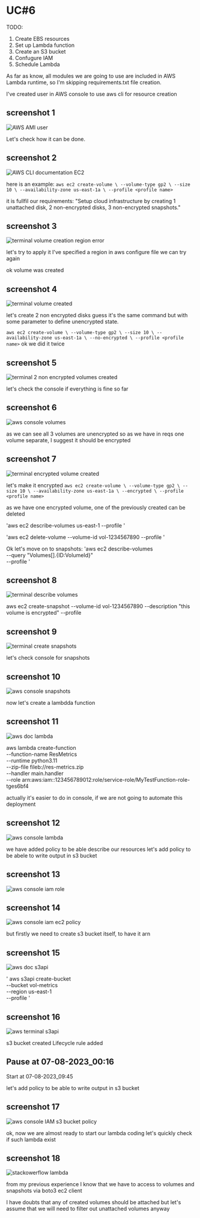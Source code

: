 # UC#6

TODO:
1. Create EBS resources
2. Set up Lambda function
3. Create an S3 bucket
4. Confugure IAM
5. Schedule Lambda

As far as know, all modules we are going to use are included in AWS Lambda runtime, so I'm skipping requirements.txt file creation.

I've created user in AWS console to use aws cli for resource creation

## screenshot 1
![AWS AMI user](./screenshots/screenshot1.png)

Let's check how it can be done.
## screenshot 2
![AWS CLI documentation EC2](./screenshots/screenshot2.png)

here is an example:
`aws ec2 create-volume \
    --volume-type gp2 \
    --size 10 \
    --availability-zone us-east-1a \
    --profile <profile name>`

it is fullfil our requirements:
"Setup cloud infrastructure by creating 1 unattached disk, 2 non-encrypted disks, 3 non-encrypted snapshots."
## screenshot 3
![terminal volume creation region error](./screenshots/screenshot3.png)

let's try to apply it
I've specified a region in aws configure file
we can try again

ok volume was created
## screenshot 4
![terminal volume created](./screenshots/screenshot4.png)

let's create 2 non encrypted disks
guess it's the same command but with some parameter to define unencrypted state.

`
aws ec2 create-volume \
    --volume-type gp2 \
    --size 10 \
    --availability-zone us-east-1a \
	--no-encrypted \
    --profile <profile name>
`
ok we did it twice
## screenshot 5
![terminal 2 non encrypted volumes created](./screenshots/screenshot5.png)

let's check the console if everything is fine so far
## screenshot 6
![aws console volumes](./screenshots/screenshot6.png)

as we can see all 3 volumes are unencrypted
so as we have in reqs one volume separate, I suggest it should be encrypted

## screenshot 7
![terminal encrypted volume created](./screenshots/screenshot7.png)

let's make it encrypted
`aws ec2 create-volume \
    --volume-type gp2 \
    --size 10 \
    --availability-zone us-east-1a \
	--encrypted \
    --profile <profile name>`

as we have one encrypted volume, one of the previously created can be deleted

'aws ec2 describe-volumes us-east-1 --profile <profile name>'

'aws ec2 delete-volume --volume-id vol-1234567890 --profile <profile name>'

Ok let's move on to snapshots:
'aws ec2 describe-volumes \
    --query "Volumes[].{ID:VolumeId}" \
    --profile <profile name>'

## screenshot 8
![terminal describe volumes](./screenshots/screenshot8.png)


aws ec2 create-snapshot --volume-id vol-1234567890 --description "this volume is encrypted" --profile <profile name>
## screenshot 9
![terminal create snapshots](./screenshots/screenshot9.png)

let's check console for snapshots
## screenshot 10
![aws console snapshots](./screenshots/screenshot10.png)


now let's create a lambdda function

## screenshot 11
![aws doc lambda](./screenshots/screenshot11.png)

aws lambda create-function \
    --function-name ResMetrics \
    --runtime python3.11 \
    --zip-file fileb://res-metrics.zip \
    --handler main.handler \
    --role arn:aws:iam::123456789012:role/service-role/MyTestFunction-role-tges6bf4

 actually it's easier to do in console, if we are not going to automate this deployment

## screenshot 12
![aws console lambda](./screenshots/screenshot12.png)

 we have added policy to be able describe our resources
 let's add policy to be abele to write output in s3 bucket
## screenshot 13
![aws console iam role](./screenshots/screenshot13.png)

## screenshot 14
![aws console iam ec2 policy](./screenshots/screenshot14.png)

 but firstly we need to create s3 bucket itself, to have it arn

## screenshot 15
![aws doc s3api](./screenshots/screenshot15.png)

' aws s3api create-bucket \
    --bucket vol-metrics \
    --region us-east-1 \
    --profile <profile name>'

## screenshot 16
![aws terminal s3api](./screenshots/screenshot16.png)

s3 bucket created
Lifecycle rule added

Pause at 07-08-2023_00:16 
--------------------------------------
Start at 07-08-2023_09:45

let's add policy to be able to write output in s3 bucket
## screenshot 17
![aws console IAM s3 bucket policy](./screenshots/screenshot17.png)


ok, now we are almost ready to start our lambda coding
let's quickly check if such lambda exist
## screenshot 18
![stackowerflow lambda](./screenshots/screenshot18.png)

from my previous experience I know that we have to access to volumes and snapshots via boto3 ec2 client

I have doubts that any of created volumes should be attached
but let's assume that we will need to filter out unattached volumes anyway

